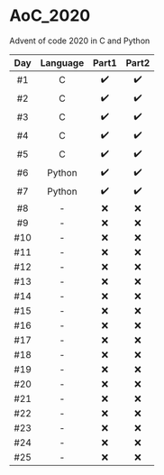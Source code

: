 # AoC_2020
Advent of code 2020 in C and Python

| Day   |      Language      |  Part1 | Part2 |
|:----------:|:-------------:|:------:|:------:|
| #1 |  C | :heavy_check_mark: | :heavy_check_mark: |
| #2 |  C | :heavy_check_mark: | :heavy_check_mark: |
| #3 |  C | :heavy_check_mark: | :heavy_check_mark: |
| #4 |  C | :heavy_check_mark: | :heavy_check_mark: |
| #5 |  C | :heavy_check_mark: | :heavy_check_mark: |
| #6 |  Python | :heavy_check_mark: | :heavy_check_mark: |
| #7 |  Python | :heavy_check_mark: | :heavy_check_mark: |
| #8 | - | :x: | :x: |
| #9 | - | :x: | :x: |
| #10 | - | :x: | :x: |
| #11 | - | :x: | :x: |
| #12 | - | :x: | :x: |
| #13 | - | :x: | :x: |
| #14 | - | :x: | :x: |
| #15 | - | :x: | :x: |
| #16 | - | :x: | :x: |
| #17 | - | :x: | :x: |
| #18 | - | :x: | :x: |
| #19 | - | :x: | :x: |
| #20 | - | :x: | :x: |
| #21 | - | :x: | :x: |
| #22 | - | :x: | :x: |
| #23 | - | :x: | :x: |
| #24 | - | :x: | :x: |
| #25 | - | :x: | :x: |
